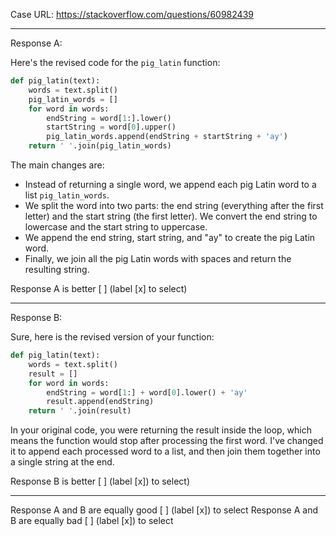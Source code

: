 Case URL: https://stackoverflow.com/questions/60982439

------
Response A:

Here's the revised code for the `pig_latin` function:

```python
def pig_latin(text):
    words = text.split()
    pig_latin_words = []
    for word in words:
        endString = word[1:].lower()
        startString = word[0].upper()
        pig_latin_words.append(endString + startString + 'ay')
    return ' '.join(pig_latin_words)
```

The main changes are:

- Instead of returning a single word, we append each pig Latin word to a list `pig_latin_words`.
- We split the word into two parts: the end string (everything after the first letter) and the start string (the first letter). We convert the end string to lowercase and the start string to uppercase.
- We append the end string, start string, and "ay" to create the pig Latin word.
- Finally, we join all the pig Latin words with spaces and return the resulting string.

Response A is better [ ] (label [x] to select)

-------
Response B:

Sure, here is the revised version of your function:

```python
def pig_latin(text):
    words = text.split()
    result = []
    for word in words:
        endString = word[1:] + word[0].lower() + 'ay'
        result.append(endString)
    return ' '.join(result)
```

In your original code, you were returning the result inside the loop, which means the function would stop after processing the first word. I've changed it to append each processed word to a list, and then join them together into a single string at the end.

Response B is better [ ] (label [x]) to select)

-------

Response A and B are equally good [ ] (label [x]) to select
Response A and B are equally bad [ ] (label [x]) to select
